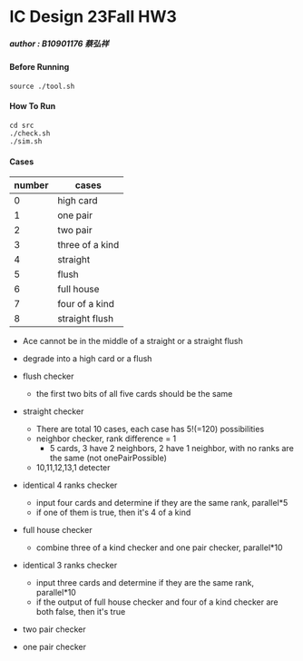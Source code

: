 # IC Design 23Fall HW3
##### author : B10901176 蔡弘祥

#### Before Running
```shell
source ./tool.sh
```

#### How To Run
```shell
cd src
./check.sh
./sim.sh
```

#### Cases
|number  |cases          |
|--------|---------------|
|0       |high card      |
|1       |one pair       |
|2       |two pair       |
|3       |three of a kind|
|4       |straight       |
|5       |flush          |
|6       |full house     |
|7       |four of a kind |
|8       |straight flush |

* Ace cannot be in the middle of a straight or a straight flush
* degrade into a high card or a flush

* flush checker
  * the first two bits of all five cards should be the same
* straight checker
  * There are total 10 cases, each case has 5!(=120) possibilities
  * neighbor checker, rank difference = 1
    * 5 cards, 3 have 2 neighbors, 2 have 1 neighbor, with no ranks are the same (not onePairPossible)
  * 10,11,12,13,1 detecter
* identical 4 ranks checker
  * input four cards and determine if they are the same rank, parallel*5
  * if one of them is true, then it's 4 of a kind
* full house checker
  * combine three of a kind checker and one pair checker, parallel*10
* identical 3 ranks checker
  * input three cards and determine if they are the same rank, parallel*10
  * if the output of full house checker and four of a kind checker are both false, then it's true
* two pair checker
* one pair checker
